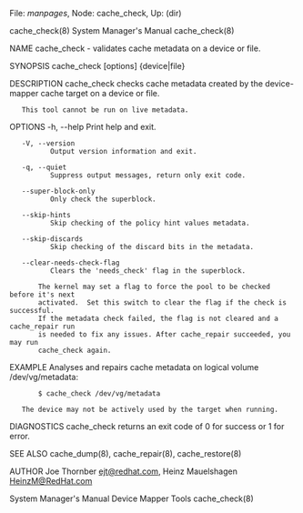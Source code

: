 File: *manpages*,  Node: cache_check,  Up: (dir)

cache_check(8)              System Manager's Manual             cache_check(8)



NAME
       cache_check - validates cache metadata on a device or file.

SYNOPSIS
       cache_check [options] {device|file}

DESCRIPTION
       cache_check  checks  cache  metadata created by the device-mapper cache
       target on a device or file.

       This tool cannot be run on live metadata.

OPTIONS
       -h, --help
              Print help and exit.

       -V, --version
              Output version information and exit.

       -q, --quiet
              Suppress output messages, return only exit code.

       --super-block-only
              Only check the superblock.

       --skip-hints
              Skip checking of the policy hint values metadata.

       --skip-discards
              Skip checking of the discard bits in the metadata.

       --clear-needs-check-flag
              Clears the 'needs_check' flag in the superblock.

           The kernel may set a flag to force the pool to be checked before it's next
           activated.  Set this switch to clear the flag if the check is successful.
           If the metadata check failed, the flag is not cleared and a cache_repair run
           is needed to fix any issues. After cache_repair succeeded, you may run
           cache_check again.


EXAMPLE
       Analyses and repairs cache metadata on logical volume /dev/vg/metadata:

           $ cache_check /dev/vg/metadata

       The device may not be actively used by the target when running.

DIAGNOSTICS
       cache_check returns an exit code of 0 for success or 1 for error.

SEE ALSO
       cache_dump(8), cache_repair(8), cache_restore(8)

AUTHOR
       Joe Thornber <ejt@redhat.com>, Heinz Mauelshagen <HeinzM@RedHat.com>



System Manager's Manual       Device Mapper Tools               cache_check(8)
